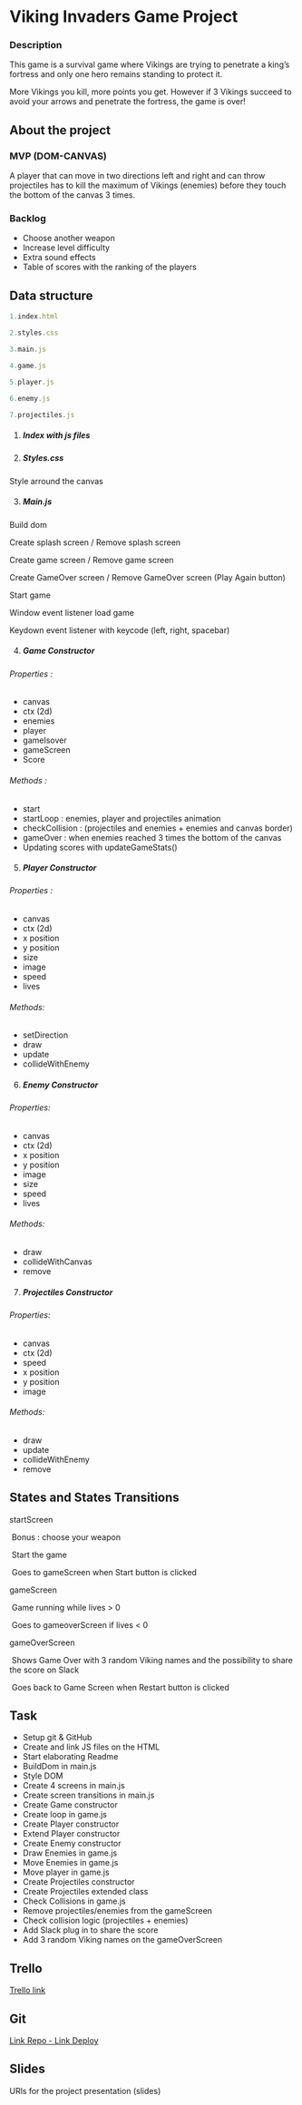 # Viking Invaders Game Project

### Description

This game is a survival game where Vikings are trying to penetrate a king’s fortress and only one hero remains standing to protect it.

More Vikings you kill, more points you get. However if 3 Vikings succeed to avoid your arrows and penetrate the fortress, the game is over!

 

## About the project  

### MVP (DOM-CANVAS)

A player that can move in two directions left and right and can throw projectiles has to kill the maximum of Vikings (enemies) before they touch the bottom of the canvas 3 times.

 

### Backlog

- Choose another weapon
- Increase level difficulty 
- Extra sound effects 
- Table of scores with the ranking of the players

 

## Data structure

```js
1.index.html

2.styles.css

3.main.js

4.game.js

5.player.js

6.enemy.js

7.projectiles.js
```

1. ##### Index with js files

2. ##### Styles.css

Style arround the canvas

3. ##### Main.js

Build dom 

Create splash screen / Remove splash screen 

Create game screen / Remove game screen 

Create GameOver screen / Remove GameOver screen (Play Again button)

Start game 

Window event listener load game

Keydown event listener with keycode (left, right, spacebar)



4. ##### Game Constructor

###### Properties :

- canvas 
- ctx (2d)
- enemies
- player
- gameIsover
- gameScreen
- Score

###### Methods :

- start
- startLoop : enemies, player and projectiles animation
- checkCollision : (projectiles and enemies + enemies  and canvas border)
- gameOver :  when enemies reached 3 times the bottom of the canvas
- Updating scores with updateGameStats()



5. ##### Player Constructor

###### Properties : 

- canvas
- ctx (2d)
- x position
- y position
- size
- image
- speed
- lives

###### Methods: 

- setDirection
- draw
- update
- collideWithEnemy



6. ##### Enemy Constructor

###### Properties:

- canvas
- ctx (2d)
- x position
- y position
- image
- size
- speed
- lives

###### Methods: 

- draw
- collideWithCanvas
- remove



7. ##### Projectiles Constructor

###### Properties:

- canvas
- ctx (2d)
- speed
- x position
- y position
- image

###### Methods:

- draw
- update
- collideWithEnemy
- remove



## States and States Transitions



startScreen

​	Bonus : choose your weapon

​	Start the game

​	Goes to gameScreen when Start button is clicked

gameScreen

​	Game running while lives > 0

​	Goes to gameoverScreen if lives < 0 

gameOverScreen

​	Shows Game Over with 3 random Viking names and the possibility to 	share the score on Slack

​	Goes back to Game Screen when Restart button is clicked



## Task

- Setup git & GitHub
- Create and link JS files on the HTML
- Start elaborating Readme
- BuildDom in main.js
- Style DOM
- Create 4 screens in main.js
- Create screen transitions in main.js
- Create Game constructor
- Create loop in game.js
- Create Player constructor
- Extend Player constructor
- Create Enemy constructor
- Draw Enemies in game.js
- Move Enemies in game.js
- Move player in game.js
- Create Projectiles constructor
- Create Projectiles extended class
- Check Collisions in game.js
- Remove projectiles/enemies from the gameScreen
- Check collision logic (projectiles + enemies)
- Add Slack plug in to share the score
- Add 3 random Viking names on the gameOverScreen



## Trello

[Trello link](https://trello.com/b/9iH3qkmG/vikings-invadors-game)



## Git

[Link Repo - Link Deploy](https://github.com/Gitrader/vikingInvadersGame.git)



## Slides

URls for the project presentation (slides)

